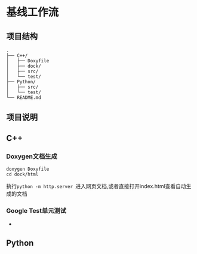 # 基线工作流
## 项目结构
```
.
├── C++/
│   ├── Doxyfile
│   ├── dock/
│   ├── src/
│   └── test/
├── Python/
│   ├── src/
│   └── test/
└── README.md
```
## 项目说明
## C++
### Doxygen文档生成
```
doxygen Doxyfile
cd dock/html
```
执行`python -m http.server `进入网页文档,或者直接打开index.html查看自动生成的文档
### Google Test单元测试
-
## Python

